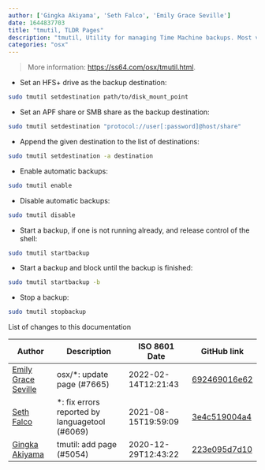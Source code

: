 ```yaml
---
author: ['Gingka Akiyama', 'Seth Falco', 'Emily Grace Seville']
date: 1644837703
title: "tmutil, TLDR Pages"
description: "tmutil, Utility for managing Time Machine backups. Most verbs require root privileges."
categories: "osx"
---
```

> More information: <https://ss64.com/osx/tmutil.html>.

- Set an HFS+ drive as the backup destination:

```bash
sudo tmutil setdestination path/to/disk_mount_point
```

- Set an APF share or SMB share as the backup destination:

```bash
sudo tmutil setdestination "protocol://user[:password]@host/share"
```

- Append the given destination to the list of destinations:

```bash
sudo tmutil setdestination -a destination
```

- Enable automatic backups:

```bash
sudo tmutil enable
```

- Disable automatic backups:

```bash
sudo tmutil disable
```

- Start a backup, if one is not running already, and release control of the shell:

```bash
sudo tmutil startbackup
```

- Start a backup and block until the backup is finished:

```bash
sudo tmutil startbackup -b
```

- Stop a backup:

```bash
sudo tmutil stopbackup
```
List of changes to this documentation


Author | Description | ISO 8601 Date | GitHub link
------|-----|-----|-----
[Emily Grace Seville](mailto:emilyseville7cf@gmail.com) | osx/*: update page (#7665) | 2022-02-14T12:21:43 | [692469016e62](https://github.com/tldr-pages/tldr/commit/692469016e62d4410ec92a8f29272e447046a0d2)
[Seth Falco](mailto:seth@falco.fun) | *: fix errors reported by languagetool (#6069) | 2021-08-15T19:59:09 | [3e4c519004a4](https://github.com/tldr-pages/tldr/commit/3e4c519004a471c861cdc609fd7239ee3355671c)
[Gingka Akiyama](mailto:33764485+GingkathFox@users.noreply.github.com) | tmutil: add page (#5054) | 2020-12-29T12:43:22 | [223e095d7d10](https://github.com/tldr-pages/tldr/commit/223e095d7d1034bc5de9c86698b633d4904d9446)

